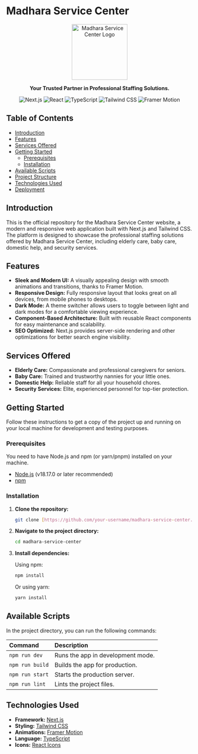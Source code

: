 # Madhara Service Center

<p align="center">
  <img src="/logo.png" alt="Madhara Service Center Logo" width="150"/>
</p>

<p align="center">
  <strong>Your Trusted Partner in Professional Staffing Solutions.</strong>
</p>

<p align="center">
  <img src="https://img.shields.io/badge/Next.js-14.2.3-blue?style=for-the-badge&logo=next.js" alt="Next.js">
  <img src="https://img.shields.io/badge/React-18.3.1-blue?style=for-the-badge&logo=react" alt="React">
  <img src="https://img.shields.io/badge/TypeScript-5.9.2-blue?style=for-the-badge&logo=typescript" alt="TypeScript">
  <img src="https://img.shields.io/badge/Tailwind_CSS-3.4.17-blue?style=for-the-badge&logo=tailwind-css" alt="Tailwind CSS">
  <img src="https://img.shields.io/badge/Framer_Motion-11.18.2-blue?style=for-the-badge&logo=framer" alt="Framer Motion">
</p>

## Table of Contents

- [Introduction](#introduction)
- [Features](#features)
- [Services Offered](#services-offered)
- [Getting Started](#getting-started)
  - [Prerequisites](#prerequisites)
  - [Installation](#installation)
- [Available Scripts](#available-scripts)
- [Project Structure](#project-structure)
- [Technologies Used](#technologies-used)
- [Deployment](#deployment)

## Introduction

This is the official repository for the Madhara Service Center website, a modern and responsive web application built with Next.js and Tailwind CSS. The platform is designed to showcase the professional staffing solutions offered by Madhara Service Center, including elderly care, baby care, domestic help, and security services.

## Features

- **Sleek and Modern UI:** A visually appealing design with smooth animations and transitions, thanks to Framer Motion.
- **Responsive Design:** Fully responsive layout that looks great on all devices, from mobile phones to desktops.
- **Dark Mode:** A theme switcher allows users to toggle between light and dark modes for a comfortable viewing experience.
- **Component-Based Architecture:** Built with reusable React components for easy maintenance and scalability.
- **SEO Optimized:** Next.js provides server-side rendering and other optimizations for better search engine visibility.

## Services Offered

- **Elderly Care:** Compassionate and professional caregivers for seniors.
- **Baby Care:** Trained and trustworthy nannies for your little ones.
- **Domestic Help:** Reliable staff for all your household chores.
- **Security Services:** Elite, experienced personnel for top-tier protection.

## Getting Started

Follow these instructions to get a copy of the project up and running on your local machine for development and testing purposes.

### Prerequisites

You need to have Node.js and npm (or yarn/pnpm) installed on your machine.

- [Node.js](https://nodejs.org/) (v18.17.0 or later recommended)
- [npm](https://www.npmjs.com/get-npm)

### Installation

1.  **Clone the repository:**

    ```bash
    git clone [https://github.com/your-username/madhara-service-center.git](https://github.com/your-username/madhara-service-center.git)
    ```

2.  **Navigate to the project directory:**

    ```bash
    cd madhara-service-center
    ```

3.  **Install dependencies:**

    Using npm:
    ```bash
    npm install
    ```

    Or using yarn:
    ```bash
    yarn install
    ```

## Available Scripts

In the project directory, you can run the following commands:

| Command | Description |
| :--- | :--- |
| `npm run dev` | Runs the app in development mode. |
| `npm run build` | Builds the app for production. |
| `npm run start` | Starts the production server. |
| `npm run lint` | Lints the project files. |

## Technologies Used

- **Framework:** [Next.js](https://nextjs.org/)
- **Styling:** [Tailwind CSS](https://tailwindcss.com/)
- **Animations:** [Framer Motion](https://www.framer.com/motion/)
- **Language:** [TypeScript](https://www.typescriptlang.org/)
- **Icons:** [React Icons](https://react-icons.github.io/react-icons/)

